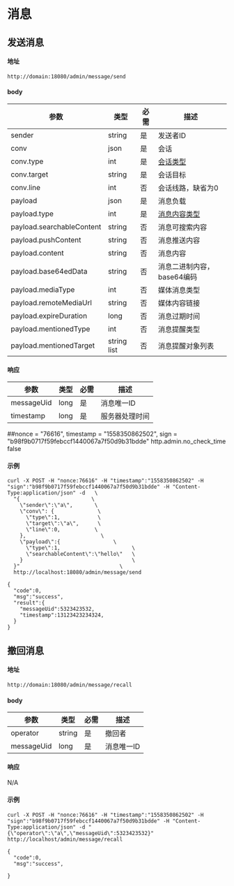 # 消息

## 发送消息
#### 地址
```
http://domain:18080/admin/message/send
```
#### body
| 参数 | 类型 | 必需 | 描述 |
| ------ | ------ | --- | ------ |
| sender | string | 是 | 发送者ID |
| conv | json | 是 | 会话 |
| conv.type | int | 是 | [会话类型](../../base_knowledge/conversation.md#####会话类型) |
| conv.target | string | 是 | 会话目标 |
| conv.line | int | 否 | 会话线路，缺省为0 |
| payload | json | 是 | 消息负载 |
| payload.type | int | 是 | [消息内容类型](../../base_knowledge/message_payload.md#####contentType) |
| payload.searchableContent | string | 否 | 消息可搜索内容 |
| payload.pushContent | string | 否 | 消息推送内容 |
| payload.content | string | 否 | 消息内容 |
| payload.base64edData | string | 否 | 消息二进制内容，base64编码 |
| payload.mediaType | int | 否 | 媒体消息类型 |
| payload.remoteMediaUrl | string | 否 | 媒体内容链接 |
| payload.expireDuration | long | 否 | 消息过期时间 |
| payload.mentionedType | int | 否 | 消息提醒类型 |
| payload.mentionedTarget | string list | 否 | 消息提醒对象列表 |


#### 响应
| 参数 | 类型 | 必需 | 描述 |
| ------ | ------ | --- | ------ |
| messageUid | long | 是 | 消息唯一ID |
| timestamp | long | 是 | 服务器处理时间 |

##nonce = "76616", timestamp = "1558350862502", sign = "b98f9b0717f59febccf1440067a7f50d9b31bdde"
http.admin.no_check_time false
#### 示例
```
curl -X POST -H "nonce:76616" -H "timestamp":"1558350862502" -H "sign":"b98f9b0717f59febccf1440067a7f50d9b31bdde" -H "Content-Type:application/json" -d   \
  "{                       \
    \"sender\":\"a\",       \
    \"conv\": {              \
      \"type\":1,            \
      \"target\":\"a\",      \
      \"line\":0,           \
    },                        \
    \"payload\":{                 \
      \"type\":1,                       \
      \"searchableContent\":\"hello\"   \
    }                                   \
  }"                                \
  http://localhost:18080/admin/message/send

{
  "code":0,
  "msg":"success",
  "result":{
    "messageUid":5323423532,
    "timestamp":13123423234324,
  }
}
```
## 撤回消息
#### 地址
```
http://domain:18080/admin/message/recall
```
#### body
| 参数 | 类型 | 必需 | 描述 |
| ------ | ------ | --- | ------ |
| operator | string | 是 | 撤回者 |
| messageUid | long | 是 | 消息唯一ID |

#### 响应
N/A

#### 示例
```
curl -X POST -H "nonce:76616" -H "timestamp":"1558350862502" -H "sign":"b98f9b0717f59febccf1440067a7f50d9b31bdde" -H "Content-Type:application/json" -d "{\"operator\":\"a\",\"messageUid\":5323423532}" http://localhost/admin/message/recall

{
  "code":0,
  "msg":"success",

}
```
